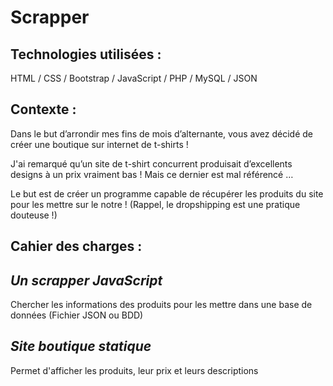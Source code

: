 # Scrapper

## **Technologies utilisées :**

HTML / CSS / Bootstrap / JavaScript / PHP / MySQL / JSON

## **Contexte :** 

Dans le but d’arrondir mes fins de mois d’alternante, vous avez décidé de créer une boutique sur internet de t-shirts !

J'ai remarqué qu’un site de t-shirt concurrent produisait d’excellents designs à un prix vraiment bas ! Mais ce dernier est mal référencé …

Le but est de créer un programme capable de récupérer les produits du site pour les mettre sur le notre ! (Rappel, le dropshipping est une pratique douteuse !)

## **Cahier des charges :** 

## _Un scrapper JavaScript_ 

Chercher les informations des produits pour les mettre dans une base de données (Fichier JSON ou BDD)

## _Site boutique statique_ 

Permet d'afficher les produits, leur prix et leurs descriptions 



